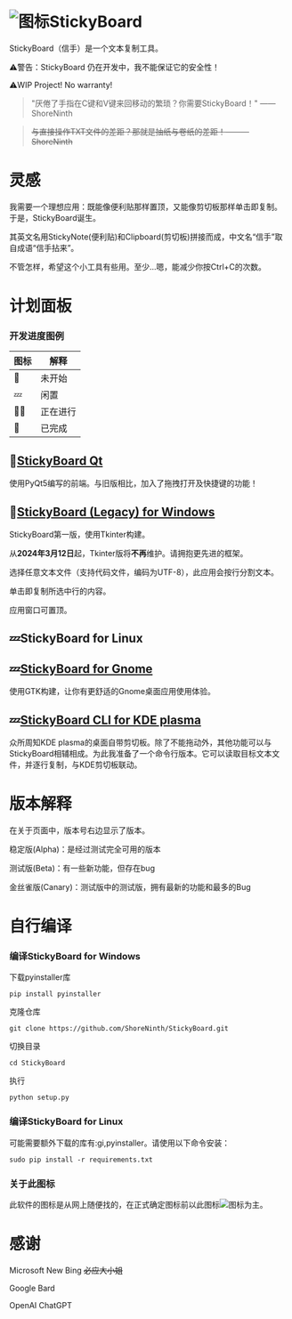 # ![图标](icon.ico "临时图标")StickyBoard

StickyBoard（信手）是一个文本复制工具。

⚠️警告：StickyBoard 仍在开发中，我不能保证它的安全性！

⚠️WIP Project! No warranty!

> "厌倦了手指在C键和V键来回移动的繁琐？你需要StickyBoard！"
> ——ShoreNinth

> ~~与直接操作TXT文件的差距？那就是抽纸与卷纸的差距！———ShoreNinth~~

# 灵感

我需要一个理想应用：既能像便利贴那样置顶，又能像剪切板那样单击即复制。 于是，StickyBoard诞生。

其英文名用StickyNote(便利贴)和Clipboard(剪切板)拼接而成，中文名“信手”取自成语“信手拈来”。

不管怎样，希望这个小工具有些用。至少...嗯，能减少你按Ctrl+C的次数。

# 计划面板

### 开发进度图例

|图标|解释|
|-|-|
|🚧|未开始|
|💤|闲置|
|🧑‍💻|正在进行|
|🎉|已完成|

## 🎉[StickyBoard Qt](./qt.py)

使用PyQt5编写的前端。与旧版相比，加入了拖拽打开及快捷键的功能！

## 🎉[StickyBoard (Legacy) for Windows](./main.py)

StickyBoard第一版，使用Tkinter构建。

从**2024年3月12日**起，Tkinter版将**不再**维护。请拥抱更先进的框架。

选择任意文本文件（支持代码文件，编码为UTF-8），此应用会按行分割文本。

单击即复制所选中行的内容。

应用窗口可置顶。

## 💤StickyBoard for Linux

## 💤[StickyBoard for Gnome](./Gnome.py)

使用GTK构建，让你有更舒适的Gnome桌面应用使用体验。

## 💤[StickyBoard CLI for KDE plasma](./cli.py)

众所周知KDE plasma的桌面自带剪切板。除了不能拖动外，其他功能可以与StickyBoard相辅相成。为此我准备了一个命令行版本。它可以读取目标文本文件，并逐行复制，与KDE剪切板联动。

# 版本解释

在关于页面中，版本号右边显示了版本。

稳定版(Alpha)：是经过测试完全可用的版本

测试版(Beta)：有一些新功能，但存在bug

金丝雀版(Canary)：测试版中的测试版，拥有最新的功能和最多的Bug

# 自行编译

### 编译StickyBoard for Windows

下载pyinstaller库

```
pip install pyinstaller
```

克隆仓库

```
git clone https://github.com/ShoreNinth/StickyBoard.git
```

切换目录

```
cd StickyBoard
```

执行

```
python setup.py
```

### 编译StickyBoard for Linux

可能需要额外下载的库有:gi,pyinstaller。请使用以下命令安装：

```
sudo pip install -r requirements.txt
```
### 关于此图标

此软件的图标是从网上随便找的，在正式确定图标前以此图标![图标](icon.ico "临时图标")为主。

# 感谢

Microsoft New Bing ~~必应大小姐~~

Google Bard

OpenAI ChatGPT
